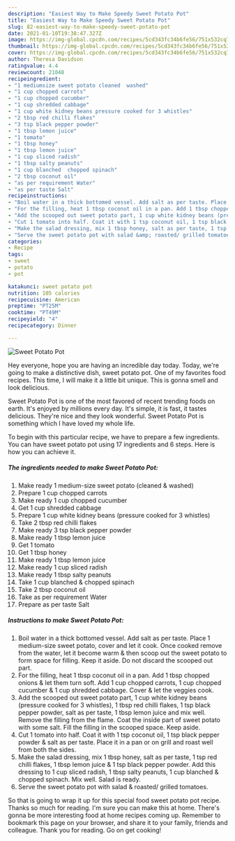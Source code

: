 ```yaml
---
description: "Easiest Way to Make Speedy Sweet Potato Pot"
title: "Easiest Way to Make Speedy Sweet Potato Pot"
slug: 82-easiest-way-to-make-speedy-sweet-potato-pot
date: 2021-01-10T19:38:47.327Z
image: https://img-global.cpcdn.com/recipes/5cd343fc34b6fe56/751x532cq70/sweet-potato-pot-recipe-main-photo.jpg
thumbnail: https://img-global.cpcdn.com/recipes/5cd343fc34b6fe56/751x532cq70/sweet-potato-pot-recipe-main-photo.jpg
cover: https://img-global.cpcdn.com/recipes/5cd343fc34b6fe56/751x532cq70/sweet-potato-pot-recipe-main-photo.jpg
author: Theresa Davidson
ratingvalue: 4.4
reviewcount: 21048
recipeingredient:
- "1 mediumsize sweet potato cleaned  washed"
- "1 cup chopped carrots"
- "1 cup chopped cucumber"
- "1 cup shredded cabbage"
- "1 cup white kidney beans pressure cooked for 3 whistles"
- "2 tbsp red chilli flakes"
- "3 tsp black pepper powder"
- "1 tbsp lemon juice"
- "1 tomato"
- "1 tbsp honey"
- "1 tbsp lemon juice"
- "1 cup sliced radish"
- "1 tbsp salty peanuts"
- "1 cup blanched  chopped spinach"
- "2 tbsp coconut oil"
- "as per requirement Water"
- "as per taste Salt"
recipeinstructions:
- "Boil water in a thick bottomed vessel. Add salt as per taste. Place 1 medium-size sweet potato, cover and let it cook. Once cooked remove from the water, let it become warm &amp; then scoop out the sweet potato to form space for filling. Keep it aside. Do not discard the scooped out part."
- "For the filling, heat 1 tbsp coconut oil in a pan. Add 1 tbsp chopped onions &amp; let them turn soft. Add 1 cup chopped carrots, 1 cup chopped cucumber &amp; 1 cup shredded cabbage. Cover &amp; let the veggies cook."
- "Add the scooped out sweet potato part, 1 cup white kidney beans (pressure cooked for 3 whistles), 1 tbsp red chilli flakes, 1 tsp black pepper powder, salt as per taste, 1 tbsp lemon juice and mix well. Remove the filling from the flame. Coat the inside part of sweet potato with some salt. Fill the filling in the scooped space. Keep aside."
- "Cut 1 tomato into half. Coat it with 1 tsp coconut oil, 1 tsp black pepper powder &amp; salt as per taste. Place it in a pan or on grill and roast well from both the sides."
- "Make the salad dressing, mix 1 tbsp honey, salt as per taste, 1 tsp red chilli flakes, 1 tbsp lemon juice &amp; 1 tsp black pepper powder. Add this dressing to 1 cup sliced radish, 1 tbsp salty peanuts, 1 cup blanched &amp; chopped spinach. Mix well. Salad is ready."
- "Serve the sweet potato pot with salad &amp; roasted/ grilled tomatoes."
categories:
- Recipe
tags:
- sweet
- potato
- pot

katakunci: sweet potato pot 
nutrition: 105 calories
recipecuisine: American
preptime: "PT25M"
cooktime: "PT49M"
recipeyield: "4"
recipecategory: Dinner

---
```



![Sweet Potato Pot](https://img-global.cpcdn.com/recipes/5cd343fc34b6fe56/751x532cq70/sweet-potato-pot-recipe-main-photo.jpg)

Hey everyone, hope you are having an incredible day today. Today, we're going to make a distinctive dish, sweet potato pot. One of my favorites food recipes. This time, I will make it a little bit unique. This is gonna smell and look delicious.



Sweet Potato Pot is one of the most favored of recent trending foods on earth. It's enjoyed by millions every day. It's simple, it is fast, it tastes delicious. They're nice and they look wonderful. Sweet Potato Pot is something which I have loved my whole life.


To begin with this particular recipe, we have to prepare a few ingredients. You can have sweet potato pot using 17 ingredients and 6 steps. Here is how you can achieve it.

<!--inarticleads1-->

##### The ingredients needed to make Sweet Potato Pot:

1. Make ready 1 medium-size sweet potato (cleaned &amp; washed)
1. Prepare 1 cup chopped carrots
1. Make ready 1 cup chopped cucumber
1. Get 1 cup shredded cabbage
1. Prepare 1 cup white kidney beans (pressure cooked for 3 whistles)
1. Take 2 tbsp red chilli flakes
1. Make ready 3 tsp black pepper powder
1. Make ready 1 tbsp lemon juice
1. Get 1 tomato
1. Get 1 tbsp honey
1. Make ready 1 tbsp lemon juice
1. Make ready 1 cup sliced radish
1. Make ready 1 tbsp salty peanuts
1. Take 1 cup blanched &amp; chopped spinach
1. Take 2 tbsp coconut oil
1. Take as per requirement Water
1. Prepare as per taste Salt




<!--inarticleads2-->

##### Instructions to make Sweet Potato Pot:

1. Boil water in a thick bottomed vessel. Add salt as per taste. Place 1 medium-size sweet potato, cover and let it cook. Once cooked remove from the water, let it become warm &amp; then scoop out the sweet potato to form space for filling. Keep it aside. Do not discard the scooped out part.
1. For the filling, heat 1 tbsp coconut oil in a pan. Add 1 tbsp chopped onions &amp; let them turn soft. Add 1 cup chopped carrots, 1 cup chopped cucumber &amp; 1 cup shredded cabbage. Cover &amp; let the veggies cook.
1. Add the scooped out sweet potato part, 1 cup white kidney beans (pressure cooked for 3 whistles), 1 tbsp red chilli flakes, 1 tsp black pepper powder, salt as per taste, 1 tbsp lemon juice and mix well. Remove the filling from the flame. Coat the inside part of sweet potato with some salt. Fill the filling in the scooped space. Keep aside.
1. Cut 1 tomato into half. Coat it with 1 tsp coconut oil, 1 tsp black pepper powder &amp; salt as per taste. Place it in a pan or on grill and roast well from both the sides.
1. Make the salad dressing, mix 1 tbsp honey, salt as per taste, 1 tsp red chilli flakes, 1 tbsp lemon juice &amp; 1 tsp black pepper powder. Add this dressing to 1 cup sliced radish, 1 tbsp salty peanuts, 1 cup blanched &amp; chopped spinach. Mix well. Salad is ready.
1. Serve the sweet potato pot with salad &amp; roasted/ grilled tomatoes.




So that is going to wrap it up for this special food sweet potato pot recipe. Thanks so much for reading. I'm sure you can make this at home. There's gonna be more interesting food at home recipes coming up. Remember to bookmark this page on your browser, and share it to your family, friends and colleague. Thank you for reading. Go on get cooking!
